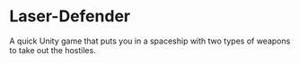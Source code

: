 # Laser-Defender
A quick Unity game that puts you in a spaceship with two types of weapons to take out the hostiles.
